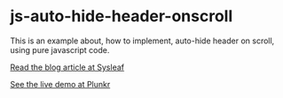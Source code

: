 # js-auto-hide-header-onscroll

This is an example about, how to implement, auto-hide header on scroll, using pure javascript code.


[Read the blog article at Sysleaf](https://www.sysleaf.com/js-toggle-header-on-scroll/)

[See the live demo at Plunkr](https://run.plnkr.co/iiLgBRawgY7psx2w/)
